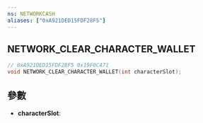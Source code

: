 ```yaml
---
ns: NETWORKCASH
aliases: ["0xA921DED15FDF28F5"]
---
```

## NETWORK_CLEAR_CHARACTER_WALLET

```c
// 0xA921DED15FDF28F5 0x19F0C471
void NETWORK_CLEAR_CHARACTER_WALLET(int characterSlot);
```


## 參數
* **characterSlot**: 

